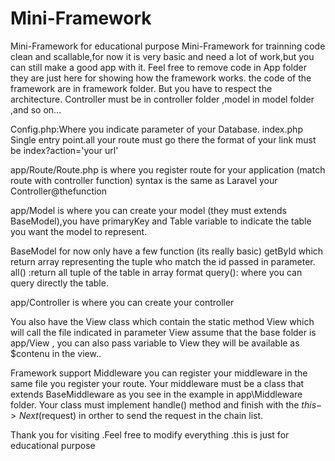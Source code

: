 # Mini-Framework
Mini-Framework for educational purpose
Mini-Framework for trainning code clean and scallable,for now it is very basic and need a lot of work,but you can still make a good app with it.
Feel free to remove code in App folder they are just here for showing how the framework works.
the code of the framework are in framework folder.
But you have to respect the architecture. Controller must be in controller folder ,model in model folder ,and so on...
 
Config.php:Where you indicate parameter of your Database.
index.php Single entry point.all your route must go there the format of your link must be index?action='your url'

app/Route/Route.php is where you register route for your application (match route with controller function) syntax is the same as Laravel
your Controller@thefunction

app/Model is where you can create your model (they must extends BaseModel),you have primaryKey and Table variable to indicate the table  you want the model to represent.

BaseModel for now only have a few function (its really basic) getById which return array representing the tuple who match the id passed in parameter.
all() :return all tuple of the table in array format
query(): where you can query directly the table.

app/Controller is where you can create your controller 

You also have the View class which contain the static method View which will call the file indicated in parameter View assume that the base folder is app/View , you can also pass variable to View they will be available as $contenu in the view..

Framework support Middleware you can register your middleware in the same file you register your route. Your middleware must be a class that extends BaseMiddleware as you see in the example in app\Middleware folder. Your class must implement handle() method and finish with the $this->Next($request) in orther to send the request in the chain list.

Thank you for visiting .Feel free to modify everything .this is just for educational purpose
 
